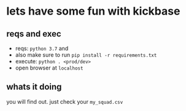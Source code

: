 ﻿# lets have some fun with kickbase

## reqs and exec

- reqs: `python 3.7` and
- also make sure to run `pip install -r requirements.txt`
- execute: ```python . <prod/dev>```
- open browser at ```localhost``` 
## whats it doing

you will find out. just check your ```my_squad.csv```
